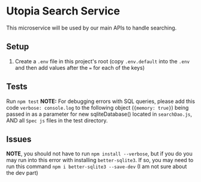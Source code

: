 # Utopia Search Service

This microservice will be used by our main APIs to handle searching.

## Setup

1.  Create a `.env` file in this project's root (copy `.env.default` into the `.env` and then
    add values after the `=` for each of the keys)

## Tests

Run `npm test`
**NOTE:** For debugging errors with SQL queries, please add this code `verbose: console.log` 
to the following object (`{memory: true}`) being passed in as a parameter for new 
sqliteDatabase() located in `searchDao.js`, AND all `Spec js` files in the test directory.

## Issues

**NOTE**, you should not have to run `npm install --verbose`, but if you do you may run into 
this error with installing `better-sqlite3`. If so, you may need to run this command
`npm i better-sqlite3 --save-dev` (I am not sure about the dev part)